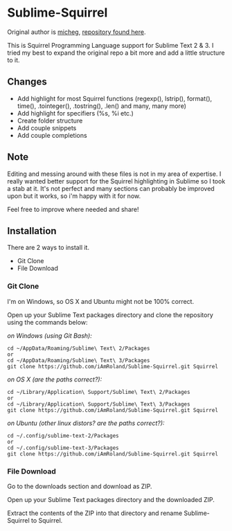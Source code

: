 # Sublime-Squirrel
Original author is [micheg](https://github.com/micheg), [repository found here](https://github.com/micheg/sublime_squirrel).

This is Squirrel Programming Language support for Sublime Text 2 & 3.
I tried my best to expand the original repo a bit more and add a little structure to it.

## Changes
* Add highlight for most Squirrel functions (regexp(), lstrip(), format(), time(), .tointeger(), .tostring(), .len() and many, many more)
* Add highlight for specifiers (%s, %i etc.)
* Create folder structure
* Add couple snippets
* Add couple completions

## Note
Editing and messing around with these files is not in my area of expertise. I really wanted better support for the Squirrel highlighting in Sublime so I took a stab at it. 
It's not perfect and many sections can probably be improved upon but it works, so i'm happy with it for now. 

Feel free to improve where needed and share!

## Installation
There are 2 ways to install it.

* Git Clone
* File Download

### Git Clone
I'm on Windows, so OS X and Ubuntu might not be 100% correct.

Open up your Sublime Text packages directory and clone the repository using the commands below:

*on Windows (using Git Bash):*

    cd ~/AppData/Roaming/Sublime\ Text\ 2/Packages
    or
    cd ~/AppData/Roaming/Sublime\ Text\ 3/Packages
    git clone https://github.com/iAmRoland/Sublime-Squirrel.git Squirrel

*on OS X (are the paths correct?):*
    
    cd ~/Library/Application\ Support/Sublime\ Text\ 2/Packages
    or
    cd ~/Library/Application\ Support/Sublime\ Text\ 3/Packages
    git clone https://github.com/iAmRoland/Sublime-Squirrel.git Squirrel

*on Ubuntu (other linux distors? are the paths correct?):*

    cd ~/.config/sublime-text-2/Packages
    or
    cd ~/.config/sublime-text-3/Packages
    git clone https://github.com/iAmRoland/Sublime-Squirrel.git Squirrel

### File Download
Go to the downloads section and download as ZIP. 

Open up your Sublime Text packages directory and the downloaded ZIP. 

Extract the contents of the ZIP into that directory and rename Sublime-Squirrel to Squirrel.
